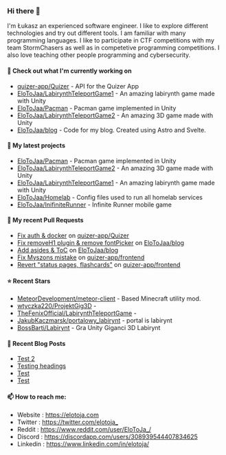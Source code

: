 ### Hi there 👋

I'm Łukasz an experienced software engineer. I like to explore different technologies and try out different tools. I am familiar with many programming languages. I like to participate in CTF competitions with my team StormChasers as well as in competetive programming competitions. I also love teaching other people programming and cybersecurity.

#### 👷 Check out what I'm currently working on

- [quizer-app/Quizer](https://github.com/quizer-app/Quizer) - API for the Quizer App
- [EloToJaa/LabirynthTeleportGame1](https://github.com/EloToJaa/LabirynthTeleportGame1) - An amazing labirynth game made with Unity
- [EloToJaa/Pacman](https://github.com/EloToJaa/Pacman) - Pacman game implemented in Unity
- [EloToJaa/LabirynthTeleportGame2](https://github.com/EloToJaa/LabirynthTeleportGame2) - An amazing 3D game made with Unity
- [EloToJaa/blog](https://github.com/EloToJaa/blog) - Code for my blog. Created using Astro and Svelte.

#### 🌱 My latest projects

- [EloToJaa/Pacman](https://github.com/EloToJaa/Pacman) - Pacman game implemented in Unity
- [EloToJaa/LabirynthTeleportGame2](https://github.com/EloToJaa/LabirynthTeleportGame2) - An amazing 3D game made with Unity
- [EloToJaa/LabirynthTeleportGame1](https://github.com/EloToJaa/LabirynthTeleportGame1) - An amazing labirynth game made with Unity
- [EloToJaa/Homelab](https://github.com/EloToJaa/Homelab) - Config files used to run all homelab services
- [EloToJaa/InifiniteRunner](https://github.com/EloToJaa/InifiniteRunner) - Infinite Runner mobile game

#### 🔨 My recent Pull Requests

- [Fix auth &amp; docker](https://github.com/quizer-app/Quizer/pull/31) on [quizer-app/Quizer](https://github.com/quizer-app/Quizer)
- [Fix removeH1 plugin &amp; remove fontPicker](https://github.com/EloToJaa/blog/pull/60) on [EloToJaa/blog](https://github.com/EloToJaa/blog)
- [Add asides &amp; ToC](https://github.com/EloToJaa/blog/pull/59) on [EloToJaa/blog](https://github.com/EloToJaa/blog)
- [Fix Myszons mistake](https://github.com/quizer-app/frontend/pull/37) on [quizer-app/frontend](https://github.com/quizer-app/frontend)
- [Revert &#34;status pages, flashcards&#34;](https://github.com/quizer-app/frontend/pull/36) on [quizer-app/frontend](https://github.com/quizer-app/frontend)

#### ⭐ Recent Stars

- [MeteorDevelopment/meteor-client](https://github.com/MeteorDevelopment/meteor-client) - Based Minecraft utility mod.
- [wtyczka220/ProjektGig3D](https://github.com/wtyczka220/ProjektGig3D) - 
- [TheFenixOfficial/LabirynthTeleportGame](https://github.com/TheFenixOfficial/LabirynthTeleportGame) - 
- [JakubKaczmarsk/portalowy_labirynt](https://github.com/JakubKaczmarsk/portalowy_labirynt) - portal is labirynt
- [BossBarti/Labirynt](https://github.com/BossBarti/Labirynt) - Gra Unity Giganci 3D Labirynt

#### 📰 Recent Blog Posts

- [Test 2](https://elotoja.com/blog/test2/)
- [Testing headings](https://elotoja.com/blog/headings/)
- [Test](https://elotoja.com/blog/test-copy/)
- [Test](https://elotoja.com/blog/test/)

#### 📫 How to reach me:
  - Website   : <https://elotoja.com>
  - Twitter   : <https://twitter.com/elotoja_>
  - Reddit    : <https://www.reddit.com/user/EloToJa_/>
  - Discord   : <https://discordapp.com/users/308939544407834625>
  - Linkedin  : <https://www.linkedin.com/in/elotoja/>
